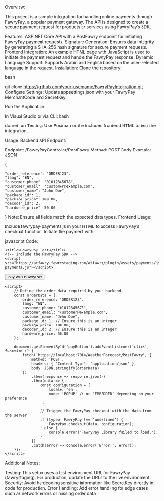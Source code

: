 Overview:

This project is a sample integration for handling online payments through FawryPay, a popular payment gateway. The API is designed to create a secure payment request for products or services using FawryPay’s SDK.

Features:
ASP.NET Core API with a PostFawry endpoint for initiating FawryPay payment requests.
Signature Generation: Ensures data integrity by generating a SHA-256 hash signature for secure payment requests.
Frontend Integration: An example HTML page with JavaScript is used to initiate the payment request and handle the FawryPay response.
Dynamic Language Support: Supports Arabic and English based on the user-selected language in the request.
Installation:
Clone the repository:

bash
 
git clone https://github.com/your-username/FawryPayIntegration.git
Configure Settings: Update appsettings.json with your FawryPay MerchantCode and SecretKey.

Run the Application:

In Visual Studio or via CLI:
bash
 
dotnet run
Testing: Use Postman or the included frontend HTML to test the integration.

Usage:
Backend API Endpoint:

Endpoint: /FawryPayController/PostFawry
Method: POST
Body Example:
JSON
 
{

    "order_reference": "ORDER123",
    "lang": "EN",
    "customer_phone": "01012345678",
    "customer_email": "customer@example.com",
    "customer_name": "John Doe",
    "package_id": 1,
    "package_price": 100.00,
    "decoder_id": 2,
    "hardware_price": 50.00
}
Note: Ensure all fields match the expected data types.
Frontend Usage:

Include fawrypay-payments.js in your HTML to access FawryPay’s checkout function.
Initiate the payment with:

javascript Code:


<!DOCTYPE html>
<html lang="en">
<head>
   

    <title>FawryPay Test</title>
    <!-- Include the FawryPay SDK -->
    <script src="https://atfawry.fawrystaging.com/atfawry/plugin/assets/payments/js/fawrypay-payments.js"></script>
</head>

<body>
    <button id="payButton">Pay with FawryPay</button>
    <div id="fawryContainer"></div>

    <script>
        // Define the order data required by your backend
        const orderData = {
            order_reference: "ORDER123",
            lang: "EN",
            customer_phone: "01012345678",
            customer_email: "customer@example.com",
            customer_name: "John Doe",
            package_id: 1, // Ensure this is an integer
            package_price: 100.00,
            decoder_id: 2, // Ensure this is an integer
            hardware_price: 50.00
        };

        document.getElementById('payButton').addEventListener('click', function () {
            fetch('https://localhost:7014/WeatherForecast/PostFawry', {
                method: 'POST',
                headers: { 'Content-Type': 'application/json' },
                body: JSON.stringify(orderData)
            })
                .then(response => response.json())
                .then(data => {
                    const configuration = {
                        locale: 'en',
                        mode: 'POPUP' // or 'EMBEDDED' depending on your preference
                    };

                    // Trigger the FawryPay checkout with the data from the server
                    if (typeof FawryPay !== 'undefined') {
                        FawryPay.checkout(data, configuration);
                    } else {
                        console.error('FawryPay library failed to load.');
                    }
                })
                .catch(error => console.error('Error:', error));
        });
    </script>
</body>

</html>
Additional Notes:

Testing: This setup uses a test environment URL for FawryPay (fawrystaging). For production, update the URLs to the live environment.
Security: Avoid hardcoding sensitive information like SecretKey directly in code for production.
Error Handling: Add error handling for edge cases such as network errors or missing order data
